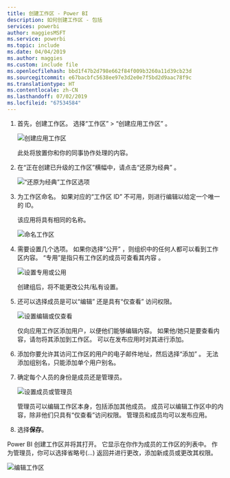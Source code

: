 ```yaml
---
title: 创建工作区 - Power BI
description: 如何创建工作区 - 包括
services: powerbi
author: maggiesMSFT
ms.service: powerbi
ms.topic: include
ms.date: 04/04/2019
ms.author: maggies
ms.custom: include file
ms.openlocfilehash: bbd1f47b2d798e662f84f009b3260a11d39cb23d
ms.sourcegitcommit: e67bacbfc5638ee97e3d2e0e7f5bd2d9aac78f9c
ms.translationtype: HT
ms.contentlocale: zh-CN
ms.lasthandoff: 07/02/2019
ms.locfileid: "67534584"
---
```

1. 首先，创建工作区。 选择“工作区”   > “创建应用工作区”  。 
   
     ![创建应用工作区](media/powerbi-service-create-app-workspace/power-bi-create-app-workspace.png)
   
    此处将放置你和你的同事协作处理的内容。

2. 在“正在创建已升级的工作区”横幅中，请点击“还原为经典”   。 

    ![“还原为经典”工作区选项](media/powerbi-service-create-app-workspace/power-bi-revert-classic-workspace.png)

3. 为工作区命名。 如果对应的“工作区 ID”  不可用，则进行编辑以给定一个唯一的 ID。
   
     该应用将具有相同的名称。
   
     ![命名工作区](media/powerbi-service-create-app-workspace/power-bi-apps-create-workspace-name.png)

3. 需要设置几个选项。 如果你选择“公开”  ，则组织中的任何人都可以看到工作区内容。 “专用”是指只有工作区的成员可查看其内容  。
   
     ![设置专用或公用](media/powerbi-service-create-app-workspace/power-bi-apps-create-workspace-private-public.png)
   
    创建组后，将不能更改公共/私有设置。

4. 还可以选择成员是可以“编辑”  还是具有“仅查看”  访问权限。
   
     ![设置编辑或仅查看](media/powerbi-service-create-app-workspace/power-bi-apps-create-workspace-members-edit.png)
   
     仅向应用工作区添加用户，以便他们能够编辑内容。 如果他/她只是要查看内容，请勿将其添加到工作区。 可以在发布应用时对其进行添加。

5. 添加你要允许其访问工作区的用户的电子邮件地址，然后选择“添加”  。 无法添加组别名，只能添加单个用户别名。

6. 确定每个人员的身份是成员还是管理员。
   
     ![设置成员或管理员](media/powerbi-service-create-app-workspace/power-bi-apps-create-workspace-admin.png)
   
    管理员可以编辑工作区本身，包括添加其他成员。 成员可以编辑工作区中的内容，除非他们只具有“仅查看”访问权限。 管理员和成员均可以发布应用。

7. 选择**保存**。

Power BI 创建工作区并将其打开。 它显示在你作为成员的工作区的列表中。 作为管理员，你可以选择省略号(…) 返回并进行更改，添加新成员或更改其权限。

![编辑工作区](media/powerbi-service-create-app-workspace/power-bi-apps-edit-workspace-ellipsis.png)

